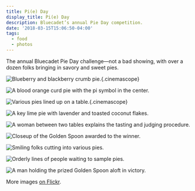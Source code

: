 ```yaml
---
title: Pi(e) Day
display_title: Pi(e) Day
description: Bluecadet’s annual Pie Day competition.
date: '2018-03-15T15:06:50-04:00'
tags:
  - food
  - photos
---
```

The annual Bluecadet Pie Day challenge—not a bad showing, with over a dozen folks bringing in savory and sweet pies.

![Blueberry and blackberry crumb pie.](pie-day-1.jpg "Team Llobrera’s entry: a blueberry/blackberry crumb pie"){.cinemascope}

![A blood orange curd pie with the pi symbol in the center.](pie-day-2.jpg "Maya’s blood orange curd pie")

![Various pies lined up on a table.](pie-day-3.jpg "View from above"){.cinemascope}

![A key lime pie with lavender and toasted coconut flakes.](pie-day-4.jpg "The eventual winner, Brad’s key lime pie with lavender and toasted coconut flakes")

![A woman between two tables explains the tasting and judging procedure.](pie-day-5.jpg "Victoria outlining the proceedings")

![Closeup of the Golden Spoon awarded to the winner.](pie-day-6.jpg "Golden Spoon up for grabs")

![Smiling folks cutting into various pies.](pie-day-7.jpg "Tasting time")

![Orderly lines of people waiting to sample pies.](pie-day-8.jpg "Lineup")

![A man holding the prized Golden Spoon aloft in victory.](pie-day-9.jpg "Victory")

More images [on Flickr](https://flic.kr/s/aHskxLR2Pd).
